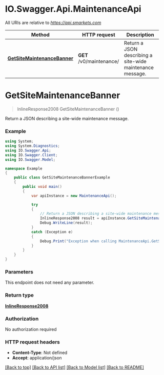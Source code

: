 # IO.Swagger.Api.MaintenanceApi

All URIs are relative to *https://api.smarkets.com*

Method | HTTP request | Description
------------- | ------------- | -------------
[**GetSiteMaintenanceBanner**](MaintenanceApi.md#getsitemaintenancebanner) | **GET** /v0/maintenance/ | Return a JSON describing a site-wide maintenance message.

<a name="getsitemaintenancebanner"></a>
# **GetSiteMaintenanceBanner**
> InlineResponse2008 GetSiteMaintenanceBanner ()

Return a JSON describing a site-wide maintenance message.

### Example
```csharp
using System;
using System.Diagnostics;
using IO.Swagger.Api;
using IO.Swagger.Client;
using IO.Swagger.Model;

namespace Example
{
    public class GetSiteMaintenanceBannerExample
    {
        public void main()
        {
            var apiInstance = new MaintenanceApi();

            try
            {
                // Return a JSON describing a site-wide maintenance message.
                InlineResponse2008 result = apiInstance.GetSiteMaintenanceBanner();
                Debug.WriteLine(result);
            }
            catch (Exception e)
            {
                Debug.Print("Exception when calling MaintenanceApi.GetSiteMaintenanceBanner: " + e.Message );
            }
        }
    }
}
```

### Parameters
This endpoint does not need any parameter.

### Return type

[**InlineResponse2008**](InlineResponse2008.md)

### Authorization

No authorization required

### HTTP request headers

 - **Content-Type**: Not defined
 - **Accept**: application/json

[[Back to top]](#) [[Back to API list]](../README.md#documentation-for-api-endpoints) [[Back to Model list]](../README.md#documentation-for-models) [[Back to README]](../README.md)
